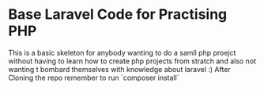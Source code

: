 <h1>Base Laravel Code for Practising PHP</h1>
<p1>This is a basic skeleton for anybody wanting to do a samll php proejct without having to learn how to create php projects from stratch and also not wanting t bombard themselves with knowledge about laravel :)</p1>
<p2>After Cloning the repo remember to run `composer install`</p2>
